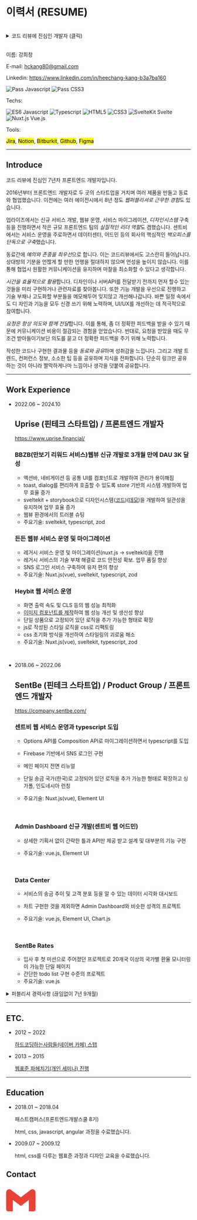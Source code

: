 # 이력서 (RESUME)

<img width="200" src="https://avatars.githubusercontent.com/u/7262465?v=4" alt="">

<details>
  <summary>코드 리뷰에 진심인 개발자 (클릭)</summary>

  <img src="./images/review06.png" alt="">
  <img src="./images/review05.png" alt="">
  <img src="./images/review00.png" alt="">
  <img src="./images/review01.png" alt="">
  <img src="./images/review02.png" alt="">
  <img src="./images/review03.png" alt="">
</details>

<br>

이름: 강희창

E-mail: hckang80@gmail.com

Linkedin: https://www.linkedin.com/in/heechang-kang-b3a7ba160

![Pass Javascript](https://img.shields.io/badge/PASS-Javascript-%23F7DF1E)
![Pass CSS3](https://img.shields.io/badge/PASS-CSS3-%231572B6)

Techs:

![ES6 Javascript](https://img.shields.io/badge/ES6-Javascript-%23F7DF1E)
![Typescript](https://img.shields.io/badge/-Typescript-%23007ACC)
![HTML5](https://img.shields.io/badge/-HTML5-%23E34F26)
![CSS3](https://img.shields.io/badge/-CSS3-%231572B6)
![SvelteKit Svelte](https://img.shields.io/badge/SvelteKit-Svelte-%23FF3E00)
![Nuxt.js Vue.js](https://img.shields.io/badge/Nuxt.js-Vue.js-%234FC08D)

Tools:

<mark>Jira</mark>,
<mark>Notion</mark>,
<mark>Bitburkit</mark>,
<mark>Github</mark>,
<mark>Figma</mark>

<hr>

## Introduce

코드 리뷰에 진심인 7년차 프론트엔드 개발자입니다.

2016년부터 프론트엔드 개발자로 두 곳의 스타트업을 거치며 여러 제품을 만들고 동료와 협업했습니다. 이전에는 여러 에이전시에서 8년 정도 *웹퍼블리셔로 근무한 경험*도 있습니다.

업라이즈에서는 신규 서비스 개발, 웹뷰 운영, 서비스 마이그레이션, _디자인시스템_ 구축 등을 진행하면서 작은 규모 프론트엔드 팀의 *실질적인 리더 역할*도 겸했습니다. 센트비에서는 서비스 운영을 주로하면서 데이터센터, 어드민 등의 회사의 핵심적인 *백오피스를 단독으로 구축*했습니다.

동료간에 *예의와 존중을 최우선*으로 합니다. 이는 코드리뷰에서도 고스란히 들어납니다. 상대방의 기분을 언짢게 할 만한 언행을 절대하지 않으며 언성을 높이지 않습니다. 이를 통해 협업시 원활한 커뮤니케이션을 유지하며 마찰을 최소화할 수 있다고 생각합니다.

*시간을 효율적으로 활용*합니다. 디자인이나 서버API를 전달받기 전까지 먼저 할수 있는 것들을 미리 구현하거나 관련자료를 찾아봅니다. 또한 기능 개발을 우선으로 진행하고 기술 부채나 고도화할 부분들을 메모해두어 잊지않고 개선해나갑니다. 바쁜 일정 속에서도 디 자인과 기능을 모두 신경 쓰기 위해 노력하며, UI/UX를 개선하는 데 적극적으로 참여합니다.

*요청은 항상 의도와 함께 전달*합니다. 이를 통해, 좀 더 정확한 피드백을 받을 수 있기 때문에 커뮤니케이션 비용이 절감되는 경험을 얻었습니다. 반대로, 요청을 받았을 때도 무조건 받아들이기보단 의도를 묻고 더 정확한 피드백을 주기 위해 노력합니다.

작성한 코드나 구현한 결과물 등을 *동료와 공유*하며 성취감을 느낍니다. 그리고 개발 트렌드, 컨퍼런스 정보, 소소한 팁 등을 공유하며 지식을 전파합니다. 단순히 링크만 공유하는 것이 아니라 짤막하게나마 느낌이나 생각을 덧붙여 공유합니다.

<!-- <hr>

## 개발 경험

### 짧은 일정에도 불구하고 성과를 거둔 프로젝트

가장 최근 회사에서의 마지막 **3개월은 만보기 리워드 서비스를 개발**했습니다. 이 프로젝트는 짧은 기간에도 불구하고 [유의미한 성과](https://github.com/hckang80/RESUME?tab=readme-ov-file#bbzb-%EC%9B%B9%EB%B7%B0-%EA%B0%9C%EB%B0%9C)를 거둔 성공적인 사례였습니다.

각 팀원이 자신의 강점을 최대한 발휘할 수 있는 역할을 맡아 진행했고, 저는 **[디자인 시스템](https://uprise-fin.github.io/heybit-walk-svelte-ui)과 공통 인터페이스 개발**을 했습니다. 이를 통해, 동료 프론트엔드 개발자와 함께 일관성 있는 형태로 진행할 수 있었으며, 디자이너의 요구 사항에도 신속하게 대응할 수 있었습니다.

또한 동료 개발자가 병목을 겪을만한 지점을 미리 파악하고 직접 해결하거나 도움을 주어 효율적으로 시간을 활용했고, 에러의 원인 소재가 불분명할때도 먼저 해결책을 찾아냈습니다.

예를 들어, 다음과 같은 이슈가 있었습니다.

- **발생환경**: 플러터 웹뷰
- **증상**: 시스템 키보드에 의해 덮힌 부분은 스크롤 영역 안에 포함되지 않아서 화면이 잘림
- **해결방안**: resizeToAvoidBottomInset: true 옵션 주기

이러한 노력이 종합적으로 작용하여 빠른 시일 내에 서비스 런칭이 가능했습니다.

### 서비스 마이그레이션 리딩

서비스 코드 마이그레이션을 리딩하기 위해 부서를 이동하는 경험도 했습니다. 그런데 기존 서비스를 파악해보니 vscode의 코드 자동 완성, lint, prettier 등이 동작하지 않아 휴먼 에러를 일으키기 쉬운 열악한 환경이었습니다. 이 부분 개선을 해서 동료 개발자가 **안정적이고 편리하게 개발할 수 있도록 지원**을 하여 신임부터 얻었습니다. 그리고 웹뷰로 제공하는 서비스인데 UI 컴포넌트를 앱에서 제공하는 기술 부채가 있었습니다. 마이그레이션을 진행하면서 이를 웹 기반으로 이전하는 작업도 성공적으로 수행했습니다. 이를 통해 앱의 의존도를 줄이는 데 성공하여 **웹에서도 서비스 제공이 가능**하게 되었습니다. 이러한 것들을 토대로 서비스를 개선하여 좀 더 안정적인 마이그레이션이 가능했습니다.

### 웹 최적화와 생산성 - 두 마리 토끼 잡기

웹 최적화 과정 중 이미지 최적화는 굉장히 번거로운 작업입니다. 이를 해결하기 위해 [컴포넌트 제작 경험](https://velog.io/@_sky/%EC%9D%B4%EB%AF%B8%EC%A7%80-%EC%B5%9C%EC%A0%81%ED%99%94)이 있습니다. 이미지 작업 효율이 대폭 상승했습니다.

### 효율적인 시간 활용과 섬세함

디자인이나 서버 API를 전달 받기 전까지 먼저 할 수 있는 것들을 미리 구현하거나 관련 자료를 먼저 찾아봅니다. 또한 기능 개발 이후에 관련 기술 부채나 고도화할 부분들을 메모해두고 개선해나갑니다. 바쁜 일정 속에서도 디자인과 기능을 모두 신경 쓰기 위해 노력하며, UI/UX를 개선하는 데 적극적으로 참여합니다.

### 요청은 항상 의도와 함께 전달

이를 통해 좀 더 정확한 피드백을 받을 수 있기 때문에 커뮤니케이션 비용 절감이 가능한 경험을 얻었습니다. 반대로, 요청을 받았을 때도 무조건적으로 받아들이기보단 의도를 묻고 더 정확한 피드백을 주기 위해 노력합니다.

### 동료와 공유

작성한 코드나 구현한 결과물 등을 **동료와 공유**하며 성취감을 느낍니다. 그리고 개발 트렌드, 컨퍼런스 정보, 소소한 팁 등을 공유하며 지식을 전파합니다. 단순히 링크만 공유하는 것이 아니라 짤막하게나마 제 생각이나 느낌을 덧붙여 공유합니다.

### 디자인 시스템

웹 컴포넌트 기반의 디자인 시스템을 유지보수한 경험이 있습니다. 프론트엔드 프레임워크 종류에 상관없이 사용할 수 있는 웹 컴포넌트의 장점을 살리면서도 사용자 경험을 향상시키는 데 주력했습니다.

- **폼 요소 개선**: 웹 컴포넌트의 button 요소가 네이티브 동작과 다르다는 점을 발견하고, 웹킷 블로그 등 관련 자료를 참고하여 네이티브와 최대한 유사하게 동작하도록 개선하였습니다.
- **인풋 요소의 자동완성 지원**: 웹 컴포넌트의 인풋 요소에서 브라우저 자동완성 기능이 지원되지 않는 문제를 해결하려 노력했으며, 사용자 편의성을 높이기 위해 쉐도우 돔을 제거하거나 프레임워크에 종속된 형태로 개발하는 방식을 고려했습니다.
- **사용성 향상**: 직관적이고 편리한 컴포넌트 개발을 최우선으로 생각하며, 사용성과 개발 경험을 해치지 않도록 노력합니다.

컴포넌트 개발에서 가장 중요하다고 생각하는건 편리하고 직관적인 사용성입니다. 컴포넌트를 사용하면서 사용자의 경험 또는 개발 경험이 저해되어서는 안된다고 생각합니다. 적어도 기본 요소를 웹 컴포넌트로 제작했을때는 이러한 점을 충족하지 못하여 아쉬움이 남았습니다.

이러한 경험을 토대로 디자인 시스템을 여러 차례 제작했습니다.

- [BBZB 디자인 시스템 개발](https://github.com/uprise-fin/heybit-walk-svelte-ui)
- [든든 디자인 시스템 개발](https://github.com/uprise-fin/dndn-svelte-ui)

### HTML / CSS

- **웹표준 및 접근성 고려**: Semantic Markup을 지향하며 웹표준과 접근성을 고려한 개발을 선호합니다.
- **유지보수에 용이한 CSS 설계**: 중복을 최소화하고 가독성을 높이는 CSS를 설계하며, 미디어쿼리를 최소화하여 반응형 웹을 구현합니다.
- 스타일링하는 피로도를 줄이기 위한 최적화된 reset.css로 정의합니다.

### Javascript

- **ES6 이후 문법의 적극 활용**: 세련되고 가독성 좋은 코드를 작성하기 위해 ES6 이후의 문법을 선호합니다.
- **객체 리터럴을 활용한 조건문 대체**: else, else if, switch 등의 조건문을 지양하고, 객체 리터럴을 활용하여 가독성 있는 코드를 작성합니다.
- **함수형 프로그래밍 지향**: Array.prototype.forEach보다 map, reduce 등의 함수형 메서드를 활용하여 순수 함수를 작성하고 코드의 명료성을 높입니다. -->

<hr>

## Work Experience

- 2022.06 ~ 2024.10

  ## **Uprise** (핀테크 스타트업) / 프론트엔드 개발자

  https://www.uprise.financial/

  ### BBZB(만보기 리워드 서비스)웹뷰 신규 개발로 3개월 만에 DAU 3K 달성

  - 액션바, 네비게이션 등 공통 UI를 컴포넌트로 개발하여 관리가 용이해짐
  - toast, dialog를 편리하게 호출할 수 있도록 store 기반의 시스템 개발하여 업무 효율 증가
  - sveltekit + storybook으로 디자인시스템([코드](https://github.com/uprise-fin/heybit-walk-svelte-ui))([데모](https://uprise-fin.github.io/heybit-walk-svelte-ui))을 개발하여 일관성을 유지하며 업무 효율 증가
  - 웹뷰 환경에서의 트러블 슈팅
  <!-- - 누적 설치: 12K, 회원가입: 7K, DAU: 3K -->
  - 주요기술: sveltekit, typescript, zod

  ### 든든 웹뷰 서비스 운영 및 마이그레이션

  - 레거시 서비스 운영 및 마이그레이션(nuxt.js -> sveltekit)을 진행
  - 레거시 서비스의 기술 부채 해결로 코드 안전성 확보. 업무 품질 향상
  - SNS 로그인 서비스 구축하여 유저 편의 향상
  - 주요기술: Nuxt.js(vue), sveltekit, typescript, zod

  ### Heybit 웹 서비스 운영

  - 화면 출력 속도 및 CLS 등의 웹 성능 최적화
  - [이미지 컴포넌트를 제작](https://velog.io/@_sky/%EC%9D%B4%EB%AF%B8%EC%A7%80-%EC%B5%9C%EC%A0%81%ED%99%94)하여 웹 성능 개선 및 생산성 향상
  - 단일 상품으로 고정되어 있던 로직을 추가 가능한 형태로 확장
  - js로 작성된 스타일 로직을 css로 리팩토링
  - css 초기화 방식을 개선하여 스타일링의 괴로움 해소
  - 주요기술: Nuxt.js(vue), sveltekit, typescript, zod

 <br>

- 2018.06 ~ 2022.06

  ## **SentBe** (핀테크 스타트업) / Product Group / 프론트엔드 개발자

  https://company.sentbe.com/

  ### 센트비 웹 서비스 운영과 typescript 도입

  - Options API를 Composition API로 마이그레이션하면서 typescript를 도입
  - Firebase 기반에서 SNS 로그인 구현
  - 메인 페이지 전면 리뉴얼
  - 단일 송금 국가(한국)로 고정되어 있던 로직을 추가 가능한 형태로 확장하고 싱가폴, 인도네시아 런칭
  - 주요기술: Nuxt.js(vue), Element UI

    <br>

  ### Admin Dashboard 신규 개발(센트비 웹 어드민)

  - 상세한 기획서 없이 간략한 틀과 API만 제공 받고 설계 및 대부분의 기능 구현
  - 주요기술: vue.js, Element UI

    <br>

  ### Data Center

  - 서비스의 송금 추이 및 고객 분포 등을 알 수 있는 데이터 시각화 대시보드
  - 차트 구현한 것을 제외하면 Admin Dashboard와 비슷한 성격의 프로젝트
  - 주요기술: vue.js, Element UI, Chart.js

    <br>

  ### SentBe Rates

  - 입사 후 첫 미션으로 주어졌던 프로젝트로 20개국 이상의 국가별 환율 모니터링이 가능한 단일 페이지
  - 간단한 todo list 구현 수준의 프로젝트
  - 주요기술: vue.js

<details>
  <summary>퍼블리셔 경력사항 (끊임없이 7년 9개월)</summary>

- 2015.07 ~ 2017.09

  ## **와플러스** (마케팅 에이전시, 직전 회사에서 인수합병) / UX 개발팀 / 퍼블리셔

  ### **웹사이트 제작 및 운영**

  - Done
    - 웹접근성 마크 획득 및 갱신
    - PHP 기반 웹사이트의 프론트엔드 범위 수정
    - 반응형 및 모바일 웹사이트 제작
    - 웹사이트 퍼블리싱 관련 사내 가이드 제작 (마크업, 스타일 컨벤션)

  <br>

- 2012.12 ~ 2015.06

  ## **와플즈** (웹 에이전시) / UX 개발팀 / 퍼블리셔

  ### **웹사이트 제작 및 운영**

  - Done
    - 자사 사이트 리뉴얼, 반응형 및 모바일 웹사이트 제작
    - 다양한 솔루션(Cafe24, 메이크샵, 그누보드)을 이용한 쇼핑몰 구축

  <br>

- 2012.01 ~ 2012.11

  ## **프리랜서** / 퍼블리셔

  ### **SKTworld 홈페이지 리뉴얼**

  - Experience
    - SVN 형상관리 시스템 사용
    - 다수(8명) 작업자간의 협업 경험

  <br>

  ### **교보전자도서관 웹사이트 구축**

  - Experience
    - 소규모(2명) 협업 경험

  <br>

  ### **네이트 호핀 서비스 운영**

  <br>

- 2011.07 ~ 2011.12

  ## **TWD** (웹 에이전시, 직전 회사에서 인수합병) / Creative / 퍼블리셔

  ### **웹사이트 제작 및 운영**

  - Done
    - 삼성, KT 등 대기업 서비스 페이지 구축(웹퍼블리싱 및 UI개발 단독)
    - 성신여대 홈페이지 구축

  <br>

- 2010.01 ~ 2011.06

  ## **아이코닉 인터랙티브** (웹 에이전시) / Creative / 퍼블리셔

  ### **이벤트 프로모션 페이지 제작 및 운영**

  - Done - 넷마블 게임 이벤트 프로모션 페이지 제작
  <br>
  </details>

<hr>

## ETC.

- 2012 ~ 2022

  [하드코딩하는사람들(네이버 카페) 스탭](https://cafe.naver.com/hacosa)

- 2013 ~ 2015

  [웹표준 파헤치기(개인 세미나) 진행](https://onoffmix.com/event/44035)

<hr>

## Education

- 2018.01 ~ 2018.04

  패스트캠퍼스(프론트엔드개발스쿨 8기)

  html, css, javascript, angular 과정을 수료했습니다.

- 2009.07 ~ 2009.12

  html, css를 다루는 웹표준 과정과 디자인 교육을 수료했습니다.

## Contact

<a href="mailto:hckang80@gmail.com"><img src="./images/svg/gmail.svg" alt="gmail"></a>
<a href="https://www.linkedin.com/in/heechang-kang-b3a7ba160"><img src="./images/svg/linkedin.svg" alt="linkedin"></a>
